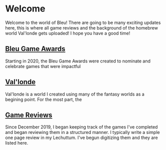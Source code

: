 # Welcome

Welcome to the world of Bleu! There are going to be many exciting updates here, this is where all game reviews and the background of the homebrew world Val'londe gets uploaded! I hope you have a good time!

## [Bleu Game Awards](BGA.md)

Starting in 2020, the Bleu Game Awards were created to nominate and celebrate games that were impactful


## [Val'londe](WoV/VallondeHome.md)

Val'londe is a world I created using many of the fantasy worlds as a begining point. For the most part, the 

## [Game Reviews](gr/TableOfContents.md)

Since December 2019, I began keeping track of the games I've completed and began reviewing them in a structured manner. I typically write a simple one page review in my Lechuttum. I've begun digitizing them and they are listed here.

